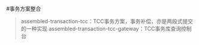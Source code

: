 #事务方案整合
>assembled-transaction-tcc：TCC事务方案，事务补偿，亦是两段式提交的一种实现
>assembled-transaction-tcc-gateway：TCC事务库查询控制台

